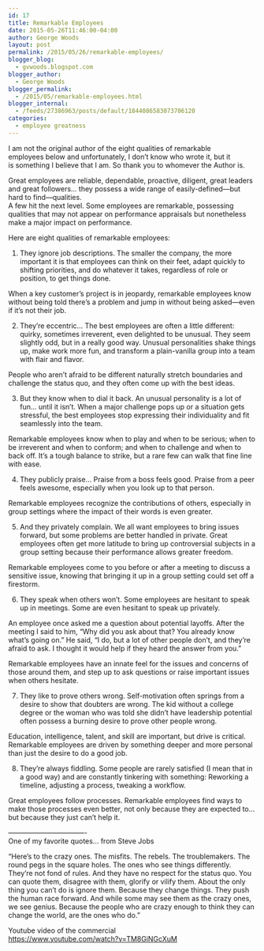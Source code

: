 ```yaml
---
id: 17
title: Remarkable Employees
date: 2015-05-26T11:46:00-04:00
author: George Woods
layout: post
permalink: /2015/05/26/remarkable-employees/
blogger_blog:
  - gvwoods.blogspot.com
blogger_author:
  - George Woods
blogger_permalink:
  - /2015/05/remarkable-employees.html
blogger_internal:
  - /feeds/27386963/posts/default/1844086583073706120
categories:
  - employee greatness
---
```

I am not the original author of the&nbsp;eight qualities of remarkable employees&nbsp;below and unfortunately, I don&#8217;t know who wrote it, but it is&nbsp;something I believe that I am. So thank you to whomever the Author is.

Great employees are reliable, dependable, proactive, diligent, great leaders and great followers&#8230; they possess a wide range of easily-defined—but hard to find—qualities.  
A few hit the next level. Some employees are remarkable, possessing qualities that may not appear on performance appraisals but nonetheless make a major impact on performance.

Here are eight qualities of remarkable employees:

1. They ignore job descriptions. The smaller the company, the more important it is that employees can think on their feet, adapt quickly to shifting priorities, and do whatever it takes, regardless of role or position, to get things done.

When a key customer&#8217;s project is in jeopardy, remarkable employees know without being told there&#8217;s a problem and jump in without being asked—even if it&#8217;s not their job.

2. They’re eccentric&#8230; The best employees are often a little different: quirky, sometimes irreverent, even delighted to be unusual. They seem slightly odd, but in a really good way. Unusual personalities shake things up, make work more fun, and transform a plain-vanilla group into a team with flair and flavor.

People who aren&#8217;t afraid to be different naturally stretch boundaries and challenge the status quo, and they often come up with the best ideas.

3. But they know when to dial it back. An unusual personality is a lot of fun&#8230; until it isn&#8217;t. When a major challenge pops up or a situation gets stressful, the best employees stop expressing their individuality and fit seamlessly into the team.

Remarkable employees know when to play and when to be serious; when to be irreverent and when to conform; and when to challenge and when to back off. It’s a tough balance to strike, but a rare few can walk that fine line with ease.

4. They publicly praise&#8230; Praise from a boss feels good. Praise from a peer feels awesome, especially when you look up to that person.

Remarkable employees recognize the contributions of others, especially in group settings where the impact of their words is even greater.

5. And they privately complain. We all want employees to bring issues forward, but some problems are better handled in private. Great employees often get more latitude to bring up controversial subjects in a group setting because their performance allows greater freedom.

Remarkable employees come to you before or after a meeting to discuss a sensitive issue, knowing that bringing it up in a group setting could set off a firestorm.

6. They speak when others won’t. Some employees are hesitant to speak up in meetings. Some are even hesitant to speak up privately.

An employee once asked me a question about potential layoffs. After the meeting I said to him, “Why did you ask about that? You already know what&#8217;s going on.” He said, “I do, but a lot of other people don&#8217;t, and they&#8217;re afraid to ask. I thought it would help if they heard the answer from you.”

Remarkable employees have an innate feel for the issues and concerns of those around them, and step up to ask questions or raise important issues when others hesitate.

7. They like to prove others wrong. Self-motivation often springs from a desire to show that doubters are wrong. The kid without a college degree or the woman who was told she didn&#8217;t have leadership potential often possess a burning desire to prove other people wrong.

Education, intelligence, talent, and skill are important, but drive is critical. Remarkable employees are driven by something deeper and more personal than just the desire to do a good job.

8. They’re always fiddling. Some people are rarely satisfied (I mean that in a good way) and are constantly tinkering with something: Reworking a timeline, adjusting a process, tweaking a workflow.

Great employees follow processes. Remarkable employees find ways to make those processes even better, not only because they are expected to… but because they just can&#8217;t help it.

&#8212;&#8212;&#8212;&#8212;&#8212;&#8212;&#8212;&#8212;&#8212;&#8212;&#8212;-  
One of my favorite quotes&#8230; from Steve Jobs

“Here&#8217;s to the crazy ones. The misfits. The rebels. The troublemakers. The round pegs in the square holes. The ones who see things differently. They&#8217;re not fond of rules. And they have no respect for the status quo. You can quote them, disagree with them, glorify or vilify them. About the only thing you can&#8217;t do is ignore them. Because they change things. They push the human race forward. And while some may see them as the crazy ones, we see genius. Because the people who are crazy enough to think they can change the world, are the ones who do.”

Youtube video of the commercial  
<https://www.youtube.com/watch?v=TM8GiNGcXuM>